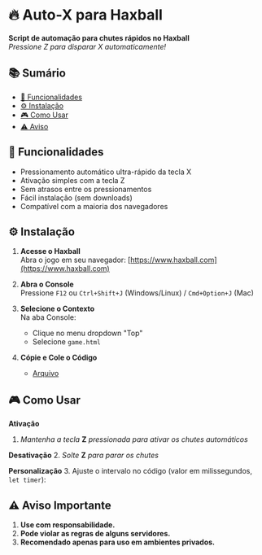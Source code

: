 # 🔥 Auto-X para Haxball

**Script de automação para chutes rápidos no Haxball**  
*Pressione Z para disparar X automaticamente!*

## 📚 Sumário
- [🚀 Funcionalidades](#-funcionalidades)
- [⚙️ Instalação](#-instalação)
- [🎮 Como Usar](#-como-usar)
- [⚠️ Aviso](#-aviso-importante)

## 🚀 Funcionalidades
- Pressionamento automático ultra-rápido da tecla X
- Ativação simples com a tecla Z
- Sem atrasos entre os pressionamentos
- Fácil instalação (sem downloads)
- Compatível com a maioria dos navegadores

## ⚙️ Instalação

1. **Acesse o Haxball**  
   Abra o jogo em seu navegador: [https://www.haxball.com](https://www.haxball.com)

2. **Abra o Console**  
   Pressione `F12` ou `Ctrl+Shift+J` (Windows/Linux) / `Cmd+Option+J` (Mac)

3. **Selecione o Contexto**  
   Na aba Console:
   - Clique no menu dropdown "Top"
   - Selecione `game.html`

4. **Cópie e Cole o Código**
   - [Arquivo](https://raw.githubusercontent.com/kauanmity/Haxball-Auto-Script-X/refs/heads/main/index.js) 

## 🎮 Como Usar
**Ativação**
1. *Mantenha a tecla* **Z** *pressionada para ativar os chutes automáticos*

**Desativação**
2. *Solte* **Z** *para parar os chutes*

**Personalização**
3. Ajuste o intervalo no código (valor em milissegundos, `let timer`):

## ⚠️ Aviso Importante
1. **Use com responsabilidade.**
2. **Pode violar as regras de alguns servidores.**
3. **Recomendado apenas para uso em ambientes privados.**
